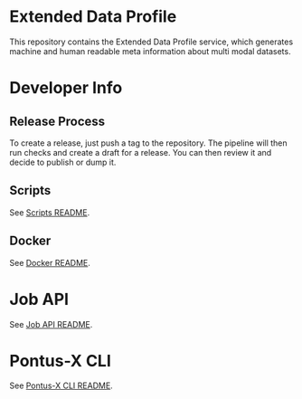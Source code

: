 # Extended Data Profile

This repository contains the Extended Data Profile service,
which generates machine and human readable meta information about multi
modal datasets.

# Developer Info

## Release Process

To create a release, just push a tag to the repository. The pipeline will then run checks
and create a draft for a release. You can then review it and decide to publish or dump it.

## Scripts

See [Scripts README](scripts/README.md).

## Docker

See [Docker README](docker/README.md).

# Job API

See [Job API README](edp/job/README.md).

# Pontus-X CLI

See [Pontus-X CLI README](edp/pontusx/README.md).
